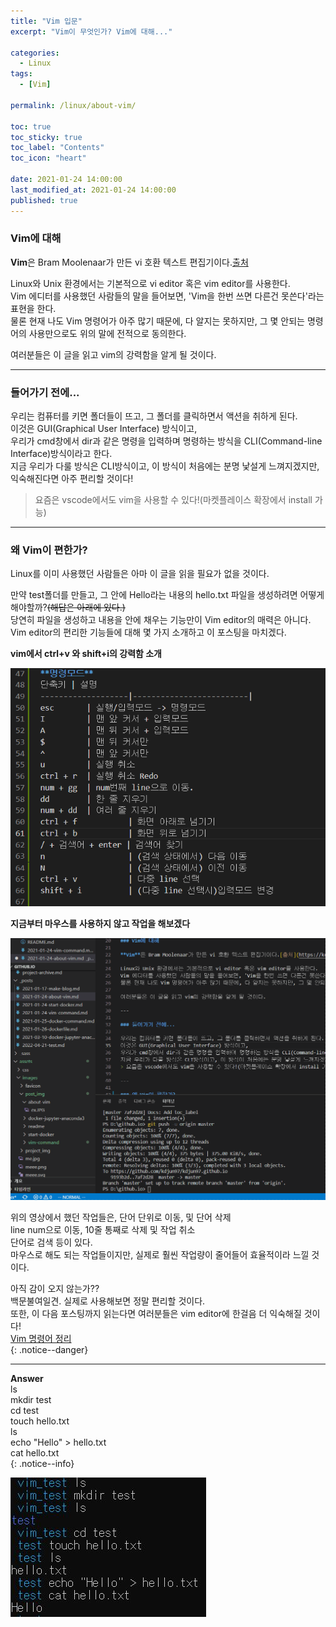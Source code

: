 ```yaml
---
title: "Vim 입문"
excerpt: "Vim이 무엇인가? Vim에 대해..."

categories:
  - Linux
tags:
  - [Vim]

permalink: /linux/about-vim/

toc: true
toc_sticky: true
toc_label: "Contents"
toc_icon: "heart"
 
date: 2021-01-24 14:00:00
last_modified_at: 2021-01-24 14:00:00
published: true
---
```


### Vim에 대해

**Vim**은 Bram Moolenaar가 만든 vi 호환 텍스트 편집기이다.[출처](https://ko.wikipedia.org/wiki/Vim)  

Linux와 Unix 환경에서는 기본적으로 vi editor 혹은 vim editor를 사용한다.  
Vim 에디터를 사용했던 사람들의 말을 들어보면, 'Vim을 한번 쓰면 다른건 못쓴다'라는 표현을 한다.  
물론 현재 나도 Vim 명령어가 아주 많기 때문에, 다 알지는 못하지만, 그 몇 안되는 명령어의 사용만으로도 위의 말에 전적으로 동의한다.  

여러분들은 이 글을 읽고 vim의 강력함을 알게 될 것이다.  

---  

### 들어가기 전에...

우리는 컴퓨터를 키면 폴더들이 뜨고, 그 폴더를 클릭하면서 액션을 취하게 된다.  
이것은 GUI(Graphical User Interface) 방식이고,  
우리가 cmd창에서 dir과 같은 명령을 입력하며 명령하는 방식을 CLI(Command-line Interface)방식이라고 한다.  
지금 우리가 다룰 방식은 CLI방식이고, 이 방식이 처음에는 분명 낯설게 느껴지겠지만, 익숙해진다면 아주 편리할 것이다!  
> 요즘은 vscode에서도 vim을 사용할 수 있다!(마켓플레이스 확장에서 install 가능)  

---  

### 왜 Vim이 편한가?

Linux를 이미 사용했던 사람들은 아마 이 글을 읽을 필요가 없을 것이다.  

만약 test폴더를 만들고, 그 안에 Hello라는 내용의 hello.txt 파일을 생성하려면 어떻게 해야할까?~~(해답은 아래에 있다.)~~  
당연히 파일을 생성하고 내용을 안에 채우는 기능만이 Vim editor의 매력은 아니다.  
Vim editor의 편리한 기능들에 대해 몇 가지 소개하고 이 포스팅을 마치겠다.  

**vim에서 ctrl+v 와 shift+i의 강력함 소개**  

![show](/assets/images/post_img/vim-command/show.gif)  

**지금부터 마우스를 사용하지 않고 작업을 해보겠다**  

![no-mouse](/assets/images/post_img/vim-command/no-mouse.gif)

위의 영상에서 했던 작업들은, 단어 단위로 이동, 및 단어 삭제  
line num으로 이동, 10줄 통째로 삭제 및 작업 취소  
단어로 검색 등이 있다.  
마우스로 해도 되는 작업들이지만, 실제로 훨씬 작업량이 줄어들어 효율적이라 느낄 것이다.  

아직 감이 오지 않는가??  
백문불여일견. 실제로 사용해보면 정말 편리할 것이다.  
또한, 이 다음 포스팅까지 읽는다면 여러분들은 vim editor에 한걸음 더 익숙해질 것이다!  
[Vim 명령어 정리](https://kdjun97.github.io/linux/vim-command/)  
{: .notice--danger}

---  

**Answer**  
ls  
mkdir test  
cd test  
touch hello.txt  
ls  
echo "Hello" > hello.txt  
cat hello.txt  
{: .notice--info}  

![Answer](/assets/images/post_img/about-vim/ex.JPG)  